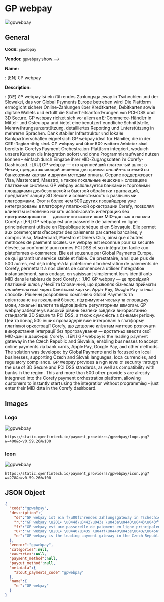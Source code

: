 
# GP webpay 
![gpwebpay](https://static.openfintech.io/payment_providers/gpwebpay/logo.png?w=400&c=v0.59.26#w100)  

## General 
 
**Code:** `gpwebpay` 
 
**Vendor:** `gpwebpay` [show -->](/vendors/gpwebpay/) 
 
**Name:** 
 
:	[EN] GP webpay 
 
**Description:** 
 
: [DE] GP webpay ist ein führendes Zahlungsgateway in Tschechien und der Slowakei, das von Global Payments Europe betrieben wird. Die Plattform ermöglicht sichere Online-Zahlungen über Kreditkarten, Debitkarten sowie digitale Wallets und erfüllt die Sicherheitsanforderungen von PCI-DSS und 3D Secure. GP webpay richtet sich vor allem an E-Commerce-Händler in Mittel- und Osteuropa und bietet eine benutzerfreundliche Schnittstelle, Mehrwährungsunterstützung, detailliertes Reporting und Unterstützung in mehreren Sprachen. Dank stabiler Infrastruktur und lokaler Bankpartnerschaften eignet sich GP webpay ideal für Händler, die in der CEE-Region tätig sind. GP webpay und über 500 weitere Anbieter sind bereits in Corefys Payment-Orchestration-Plattform integriert, wodurch unsere Kunden die Integration sofort und ohne Programmieraufwand nutzen können – einfach durch Eingabe ihrer MID-Zugangsdaten im Corefy-Dashboard. 
: [RU] GP webpay — это крупнейший платежный шлюз в Чехии, предоставляющий решения для приема онлайн-платежей по банковским картам и другим методам оплаты. Сервис поддерживает Visa, Mastercard, Maestro, а также локальные чешские и словацкие платежные системы. GP webpay используется банками и торговыми площадками для безопасной и быстрой обработки транзакций, предлагает защиту 3D Secure и совместимость с различными платформами. Этот и более чем 500 других провайдеров уже интегрированы в платформу платежной оркестрации Corefy, позволяя клиентам мгновенно начать использовать интеграцию без программирования — достаточно ввести свои MID-данные в панели Corefy. 
: [FR] GP webpay est une passerelle de paiement en ligne principalement utilisée en République tchèque et en Slovaquie. Elle permet aux commerçants d’accepter des paiements par cartes bancaires, y compris Visa, Mastercard, Maestro et Diners Club, ainsi que d’autres méthodes de paiement locales. GP webpay est reconnue pour sa sécurité élevée, sa conformité aux normes PCI DSS et son intégration facile aux plateformes e-commerce. Elle est soutenue par Global Payments Europe, ce qui garantit un service stable et fiable. Ce prestataire, ainsi que plus de 500 autres, est déjà intégré à la plateforme d’orchestration de paiements de Corefy, permettant à nos clients de commencer à utiliser l’intégration instantanément, sans codage, en saisissant simplement leurs identifiants MID dans le tableau de bord Corefy. 
: [UK] GP webpay — це провідний платіжний шлюз у Чехії та Словаччині, що дозволяє бізнесам приймати онлайн-платежі через банківські картки, Apple Pay, Google Pay та інші способи. Рішення розроблено компанією Global Payments та орієнтоване на локальний бізнес, підтримуючи чеську та словацьку мови, локальні валюти та відповідність регуляторним вимогам. GP webpay забезпечує високий рівень безпеки завдяки використанню стандартів 3D Secure та PCI DSS, а також сумісність з банками регіону. Цей та понад 500 інших провайдерів вже інтегровані в платформу платіжної оркестрації Corefy, що дозволяє клієнтам миттєво розпочати використання інтеграції без програмування — достатньо ввести свої MID-дані в дашборді Corefy. 
: [EN] GP webpay is the leading payment gateway in the Czech Republic and Slovakia, enabling businesses to accept online payments via bank cards, Apple Pay, Google Pay, and other methods. The solution was developed by Global Payments and is focused on local businesses, supporting Czech and Slovak languages, local currencies, and regulatory compliance. GP webpay provides a high level of security through the use of 3D Secure and PCI DSS standards, as well as compatibility with banks in the region. This and more than 500 other providers are already integrated into the Corefy payment orchestration platform, allowing customers to instantly start using the integration without programming - just enter their MID data in the Corefy dashboard. 
 

## Images 

### Logo 
 
![gpwebpay](https://static.openfintech.io/payment_providers/gpwebpay/logo.png?w=400&c=v0.59.26#w100)  

```
https://static.openfintech.io/payment_providers/gpwebpay/logo.png?w=400&c=v0.59.26#w100
```  

### Icon 
 
![gpwebpay](https://static.openfintech.io/payment_providers/gpwebpay/icon.png?w=278&c=v0.59.26#w100)  

```
https://static.openfintech.io/payment_providers/gpwebpay/icon.png?w=278&c=v0.59.26#w100
```  

## JSON Object 

```json
{
  "code":"gpwebpay",
  "description":{
    "de":"GP webpay ist ein f\u00fchrendes Zahlungsgateway in Tschechien und der Slowakei, das von Global Payments Europe betrieben wird. Die Plattform erm\u00f6glicht sichere Online-Zahlungen \u00fcber Kreditkarten, Debitkarten sowie digitale Wallets und erf\u00fcllt die Sicherheitsanforderungen von PCI-DSS und 3D Secure. GP webpay richtet sich vor allem an E-Commerce-H\u00e4ndler in Mittel- und Osteuropa und bietet eine benutzerfreundliche Schnittstelle, Mehrw\u00e4hrungsunterst\u00fctzung, detailliertes Reporting und Unterst\u00fctzung in mehreren Sprachen. Dank stabiler Infrastruktur und lokaler Bankpartnerschaften eignet sich GP webpay ideal f\u00fcr H\u00e4ndler, die in der CEE-Region t\u00e4tig sind. GP webpay und \u00fcber 500 weitere Anbieter sind bereits in Corefys Payment-Orchestration-Plattform integriert, wodurch unsere Kunden die Integration sofort und ohne Programmieraufwand nutzen k\u00f6nnen \u2013 einfach durch Eingabe ihrer MID-Zugangsdaten im Corefy-Dashboard.",
    "ru":"GP webpay \u2014 \u044d\u0442\u043e \u043a\u0440\u0443\u043f\u043d\u0435\u0439\u0448\u0438\u0439 \u043f\u043b\u0430\u0442\u0435\u0436\u043d\u044b\u0439 \u0448\u043b\u044e\u0437 \u0432 \u0427\u0435\u0445\u0438\u0438, \u043f\u0440\u0435\u0434\u043e\u0441\u0442\u0430\u0432\u043b\u044f\u044e\u0449\u0438\u0439 \u0440\u0435\u0448\u0435\u043d\u0438\u044f \u0434\u043b\u044f \u043f\u0440\u0438\u0435\u043c\u0430 \u043e\u043d\u043b\u0430\u0439\u043d-\u043f\u043b\u0430\u0442\u0435\u0436\u0435\u0439 \u043f\u043e \u0431\u0430\u043d\u043a\u043e\u0432\u0441\u043a\u0438\u043c \u043a\u0430\u0440\u0442\u0430\u043c \u0438 \u0434\u0440\u0443\u0433\u0438\u043c \u043c\u0435\u0442\u043e\u0434\u0430\u043c \u043e\u043f\u043b\u0430\u0442\u044b. \u0421\u0435\u0440\u0432\u0438\u0441 \u043f\u043e\u0434\u0434\u0435\u0440\u0436\u0438\u0432\u0430\u0435\u0442 Visa, Mastercard, Maestro, \u0430 \u0442\u0430\u043a\u0436\u0435 \u043b\u043e\u043a\u0430\u043b\u044c\u043d\u044b\u0435 \u0447\u0435\u0448\u0441\u043a\u0438\u0435 \u0438 \u0441\u043b\u043e\u0432\u0430\u0446\u043a\u0438\u0435 \u043f\u043b\u0430\u0442\u0435\u0436\u043d\u044b\u0435 \u0441\u0438\u0441\u0442\u0435\u043c\u044b. GP webpay \u0438\u0441\u043f\u043e\u043b\u044c\u0437\u0443\u0435\u0442\u0441\u044f \u0431\u0430\u043d\u043a\u0430\u043c\u0438 \u0438 \u0442\u043e\u0440\u0433\u043e\u0432\u044b\u043c\u0438 \u043f\u043b\u043e\u0449\u0430\u0434\u043a\u0430\u043c\u0438 \u0434\u043b\u044f \u0431\u0435\u0437\u043e\u043f\u0430\u0441\u043d\u043e\u0439 \u0438 \u0431\u044b\u0441\u0442\u0440\u043e\u0439 \u043e\u0431\u0440\u0430\u0431\u043e\u0442\u043a\u0438 \u0442\u0440\u0430\u043d\u0437\u0430\u043a\u0446\u0438\u0439, \u043f\u0440\u0435\u0434\u043b\u0430\u0433\u0430\u0435\u0442 \u0437\u0430\u0449\u0438\u0442\u0443 3D Secure \u0438 \u0441\u043e\u0432\u043c\u0435\u0441\u0442\u0438\u043c\u043e\u0441\u0442\u044c \u0441 \u0440\u0430\u0437\u043b\u0438\u0447\u043d\u044b\u043c\u0438 \u043f\u043b\u0430\u0442\u0444\u043e\u0440\u043c\u0430\u043c\u0438. \u042d\u0442\u043e\u0442 \u0438 \u0431\u043e\u043b\u0435\u0435 \u0447\u0435\u043c 500 \u0434\u0440\u0443\u0433\u0438\u0445 \u043f\u0440\u043e\u0432\u0430\u0439\u0434\u0435\u0440\u043e\u0432 \u0443\u0436\u0435 \u0438\u043d\u0442\u0435\u0433\u0440\u0438\u0440\u043e\u0432\u0430\u043d\u044b \u0432 \u043f\u043b\u0430\u0442\u0444\u043e\u0440\u043c\u0443 \u043f\u043b\u0430\u0442\u0435\u0436\u043d\u043e\u0439 \u043e\u0440\u043a\u0435\u0441\u0442\u0440\u0430\u0446\u0438\u0438 Corefy, \u043f\u043e\u0437\u0432\u043e\u043b\u044f\u044f \u043a\u043b\u0438\u0435\u043d\u0442\u0430\u043c \u043c\u0433\u043d\u043e\u0432\u0435\u043d\u043d\u043e \u043d\u0430\u0447\u0430\u0442\u044c \u0438\u0441\u043f\u043e\u043b\u044c\u0437\u043e\u0432\u0430\u0442\u044c \u0438\u043d\u0442\u0435\u0433\u0440\u0430\u0446\u0438\u044e \u0431\u0435\u0437 \u043f\u0440\u043e\u0433\u0440\u0430\u043c\u043c\u0438\u0440\u043e\u0432\u0430\u043d\u0438\u044f \u2014 \u0434\u043e\u0441\u0442\u0430\u0442\u043e\u0447\u043d\u043e \u0432\u0432\u0435\u0441\u0442\u0438 \u0441\u0432\u043e\u0438 MID-\u0434\u0430\u043d\u043d\u044b\u0435 \u0432 \u043f\u0430\u043d\u0435\u043b\u0438 Corefy.",
    "fr":"GP webpay est une passerelle de paiement en ligne principalement utilis\u00e9e en R\u00e9publique tch\u00e8que et en Slovaquie. Elle permet aux commer\u00e7ants d\u2019accepter des paiements par cartes bancaires, y compris Visa, Mastercard, Maestro et Diners Club, ainsi que d\u2019autres m\u00e9thodes de paiement locales. GP webpay est reconnue pour sa s\u00e9curit\u00e9 \u00e9lev\u00e9e, sa conformit\u00e9 aux normes PCI DSS et son int\u00e9gration facile aux plateformes e-commerce. Elle est soutenue par Global Payments Europe, ce qui garantit un service stable et fiable. Ce prestataire, ainsi que plus de 500 autres, est d\u00e9j\u00e0 int\u00e9gr\u00e9 \u00e0 la plateforme d\u2019orchestration de paiements de Corefy, permettant \u00e0 nos clients de commencer \u00e0 utiliser l\u2019int\u00e9gration instantan\u00e9ment, sans codage, en saisissant simplement leurs identifiants MID dans le tableau de bord Corefy.",
    "uk":"GP webpay \u2014 \u0446\u0435 \u043f\u0440\u043e\u0432\u0456\u0434\u043d\u0438\u0439 \u043f\u043b\u0430\u0442\u0456\u0436\u043d\u0438\u0439 \u0448\u043b\u044e\u0437 \u0443 \u0427\u0435\u0445\u0456\u0457 \u0442\u0430 \u0421\u043b\u043e\u0432\u0430\u0447\u0447\u0438\u043d\u0456, \u0449\u043e \u0434\u043e\u0437\u0432\u043e\u043b\u044f\u0454 \u0431\u0456\u0437\u043d\u0435\u0441\u0430\u043c \u043f\u0440\u0438\u0439\u043c\u0430\u0442\u0438 \u043e\u043d\u043b\u0430\u0439\u043d-\u043f\u043b\u0430\u0442\u0435\u0436\u0456 \u0447\u0435\u0440\u0435\u0437 \u0431\u0430\u043d\u043a\u0456\u0432\u0441\u044c\u043a\u0456 \u043a\u0430\u0440\u0442\u043a\u0438, Apple Pay, Google Pay \u0442\u0430 \u0456\u043d\u0448\u0456 \u0441\u043f\u043e\u0441\u043e\u0431\u0438. \u0420\u0456\u0448\u0435\u043d\u043d\u044f \u0440\u043e\u0437\u0440\u043e\u0431\u043b\u0435\u043d\u043e \u043a\u043e\u043c\u043f\u0430\u043d\u0456\u0454\u044e Global Payments \u0442\u0430 \u043e\u0440\u0456\u0454\u043d\u0442\u043e\u0432\u0430\u043d\u0435 \u043d\u0430 \u043b\u043e\u043a\u0430\u043b\u044c\u043d\u0438\u0439 \u0431\u0456\u0437\u043d\u0435\u0441, \u043f\u0456\u0434\u0442\u0440\u0438\u043c\u0443\u044e\u0447\u0438 \u0447\u0435\u0441\u044c\u043a\u0443 \u0442\u0430 \u0441\u043b\u043e\u0432\u0430\u0446\u044c\u043a\u0443 \u043c\u043e\u0432\u0438, \u043b\u043e\u043a\u0430\u043b\u044c\u043d\u0456 \u0432\u0430\u043b\u044e\u0442\u0438 \u0442\u0430 \u0432\u0456\u0434\u043f\u043e\u0432\u0456\u0434\u043d\u0456\u0441\u0442\u044c \u0440\u0435\u0433\u0443\u043b\u044f\u0442\u043e\u0440\u043d\u0438\u043c \u0432\u0438\u043c\u043e\u0433\u0430\u043c. GP webpay \u0437\u0430\u0431\u0435\u0437\u043f\u0435\u0447\u0443\u0454 \u0432\u0438\u0441\u043e\u043a\u0438\u0439 \u0440\u0456\u0432\u0435\u043d\u044c \u0431\u0435\u0437\u043f\u0435\u043a\u0438 \u0437\u0430\u0432\u0434\u044f\u043a\u0438 \u0432\u0438\u043a\u043e\u0440\u0438\u0441\u0442\u0430\u043d\u043d\u044e \u0441\u0442\u0430\u043d\u0434\u0430\u0440\u0442\u0456\u0432 3D Secure \u0442\u0430 PCI DSS, \u0430 \u0442\u0430\u043a\u043e\u0436 \u0441\u0443\u043c\u0456\u0441\u043d\u0456\u0441\u0442\u044c \u0437 \u0431\u0430\u043d\u043a\u0430\u043c\u0438 \u0440\u0435\u0433\u0456\u043e\u043d\u0443. \u0426\u0435\u0439 \u0442\u0430 \u043f\u043e\u043d\u0430\u0434 500 \u0456\u043d\u0448\u0438\u0445 \u043f\u0440\u043e\u0432\u0430\u0439\u0434\u0435\u0440\u0456\u0432 \u0432\u0436\u0435 \u0456\u043d\u0442\u0435\u0433\u0440\u043e\u0432\u0430\u043d\u0456 \u0432 \u043f\u043b\u0430\u0442\u0444\u043e\u0440\u043c\u0443 \u043f\u043b\u0430\u0442\u0456\u0436\u043d\u043e\u0457 \u043e\u0440\u043a\u0435\u0441\u0442\u0440\u0430\u0446\u0456\u0457 Corefy, \u0449\u043e \u0434\u043e\u0437\u0432\u043e\u043b\u044f\u0454 \u043a\u043b\u0456\u0454\u043d\u0442\u0430\u043c \u043c\u0438\u0442\u0442\u0454\u0432\u043e \u0440\u043e\u0437\u043f\u043e\u0447\u0430\u0442\u0438 \u0432\u0438\u043a\u043e\u0440\u0438\u0441\u0442\u0430\u043d\u043d\u044f \u0456\u043d\u0442\u0435\u0433\u0440\u0430\u0446\u0456\u0457 \u0431\u0435\u0437 \u043f\u0440\u043e\u0433\u0440\u0430\u043c\u0443\u0432\u0430\u043d\u043d\u044f \u2014 \u0434\u043e\u0441\u0442\u0430\u0442\u043d\u044c\u043e \u0432\u0432\u0435\u0441\u0442\u0438 \u0441\u0432\u043e\u0457 MID-\u0434\u0430\u043d\u0456 \u0432 \u0434\u0430\u0448\u0431\u043e\u0440\u0434\u0456 Corefy.",
    "en":"GP webpay is the leading payment gateway in the Czech Republic and Slovakia, enabling businesses to accept online payments via bank cards, Apple Pay, Google Pay, and other methods. The solution was developed by Global Payments and is focused on local businesses, supporting Czech and Slovak languages, local currencies, and regulatory compliance. GP webpay provides a high level of security through the use of 3D Secure and PCI DSS standards, as well as compatibility with banks in the region. This and more than 500 other providers are already integrated into the Corefy payment orchestration platform, allowing customers to instantly start using the integration without programming - just enter their MID data in the Corefy dashboard."
  },
  "vendor":"gpwebpay",
  "categories":null,
  "countries":null,
  "payment_method":null,
  "payout_method":null,
  "metadata":{
    "about_payments_code":"gpwebpay"
  },
  "name":{
    "en":"GP webpay"
  }
}
```  
